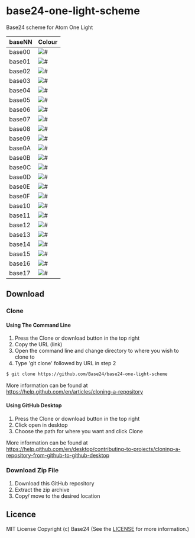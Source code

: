 # base24-one-light-scheme

Base24 scheme for Atom One Light

|baseNN|Colour|
|---|---|
|base00|![#](https://placehold.it/25/fafafa/000000?text=+)
|base01|![#](https://placehold.it/25/f0f0f1/000000?text=+)
|base02|![#](https://placehold.it/25/e5e5e6/000000?text=+)
|base03|![#](https://placehold.it/25/a0a1a7/000000?text=+)
|base04|![#](https://placehold.it/25/696c77/000000?text=+)
|base05|![#](https://placehold.it/25/383a42/000000?text=+)
|base06|![#](https://placehold.it/25/202227/000000?text=+)
|base07|![#](https://placehold.it/25/090a0b/000000?text=+)
|base08|![#](https://placehold.it/25/ca1243/000000?text=+)
|base09|![#](https://placehold.it/25/c18401/000000?text=+)
|base0A|![#](https://placehold.it/25/febb2a/000000?text=+)
|base0B|![#](https://placehold.it/25/50a14f/000000?text=+)
|base0C|![#](https://placehold.it/25/0184bc/000000?text=+)
|base0D|![#](https://placehold.it/25/4078f2/000000?text=+)
|base0E|![#](https://placehold.it/25/a626a4/000000?text=+)
|base0F|![#](https://placehold.it/25/986801/000000?text=+)
|base10|![#](https://placehold.it/25/fcfcfc/000000?text=+)
|base11|![#](https://placehold.it/25/ffffff/000000?text=+)
|base12|![#](https://placehold.it/25/ec2258/000000?text=+)
|base13|![#](https://placehold.it/25/f4a701/000000?text=+)
|base14|![#](https://placehold.it/25/6db76c/000000?text=+)
|base15|![#](https://placehold.it/25/01a7ef/000000?text=+)
|base16|![#](https://placehold.it/25/709af5/000000?text=+)
|base17|![#](https://placehold.it/25/d02fcd/000000?text=+)


## Download
### Clone
#### Using The Command Line
1. Press the Clone or download button in the top right
2. Copy the URL (link)
3. Open the command line and change directory to where you wish to
clone to
4. Type 'git clone' followed by URL in step 2
```bash
$ git clone https://github.com/Base24/base24-one-light-scheme
```

More information can be found at
<https://help.github.com/en/articles/cloning-a-repository>

#### Using GitHub Desktop
1. Press the Clone or download button in the top right
2. Click open in desktop
3. Choose the path for where you want and click Clone

More information can be found at
<https://help.github.com/en/desktop/contributing-to-projects/cloning-a-repository-from-github-to-github-desktop>

### Download Zip File

1. Download this GitHub repository
2. Extract the zip archive
3. Copy/ move to the desired location


## Licence
MIT License
Copyright (c) Base24
(See the [LICENSE](/LICENSE.md) for more information.)
